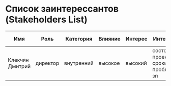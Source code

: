 # Список заинтерессантов (Stakeholders List)

| Имя                   | Роль                 | Категория  | Влияние | Интерес | Интересы                               | Контакты                  | Частота контактов | Дополнительно                                             |
|-----------------------|----------------------|------------|---------|---------|----------------------------------------|---------------------------|-------------------|-----------------------------------------------------------|
| Клекчян Дмитрий       | директор             | внутренний | высокое | высокий | состояние проекта, сроки, проблемы, зп |                           | ежедневно         |                                                           |
